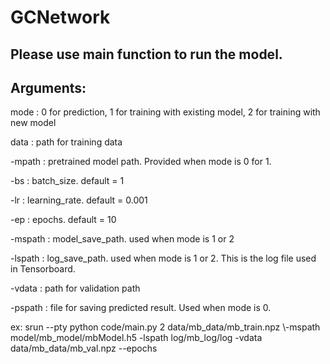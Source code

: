 # GCNetwork
## Please use main function to run the model.
## Arguments:
  mode : 0 for prediction, 1 for training with existing model, 2 for training with new model
  
  data : path for training data
  
  -mpath : pretrained model path. Provided when mode is 0 for 1.
  
  -bs : batch_size. default = 1
  
  -lr : learning_rate. default = 0.001
  
  -ep : epochs. default = 10
  
  -mspath : model_save_path. used when mode is 1 or 2
  
  -lspath : log_save_path. used when mode is 1 or 2. This is the log file used in Tensorboard.
  
  -vdata : path for validation path
  
  -pspath : file for saving predicted result. Used when mode is 0.

  ex: srun --pty python code/main.py 2 data/mb_data/mb_train.npz \\-mspath model/mb_model/mbModel.h5 -lspath log/mb_log/log -vdata data/mb_data/mb_val.npz --epochs 
